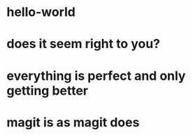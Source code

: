 # hello-world
# does it seem right to you?
# everything is perfect and only getting better
# magit is as magit does

